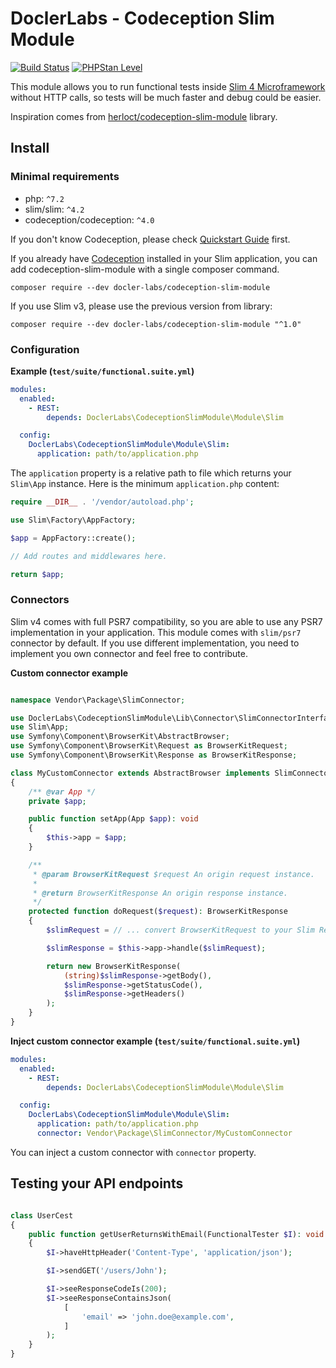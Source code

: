 # DoclerLabs - Codeception Slim Module

[![Build Status](https://img.shields.io/github/workflow/status/DoclerLabs/codeception-slim-module/CI?label=build&style=flat-square)](https://github.com/DoclerLabs/codeception-slim-module/actions?query=workflow%3ACI)
[![PHPStan Level](https://img.shields.io/badge/PHPStan-level%208-brightgreen.svg?style=flat-square)](https://img.shields.io/badge/PHPStan-level%208-brightgreen.svg)

This module allows you to run functional tests inside [Slim 4 Microframework](http://www.slimframework.com/docs/v4/) without HTTP calls,
so tests will be much faster and debug could be easier.

Inspiration comes from [herloct/codeception-slim-module](https://github.com/herloct/codeception-slim-module) library.

## Install

### Minimal requirements
- php: `^7.2`
- slim/slim: `^4.2`
- codeception/codeception: `^4.0`

If you don't know Codeception, please check [Quickstart Guide](https://codeception.com/quickstart) first.

If you already have [Codeception](https://github.com/Codeception/Codeception) installed in your Slim application,
you can add codeception-slim-module with a single composer command.

```shell
composer require --dev docler-labs/codeception-slim-module
```

If you use Slim v3, please use the previous version from library:

```shell
composer require --dev docler-labs/codeception-slim-module "^1.0"
```

### Configuration

**Example (`test/suite/functional.suite.yml`)**
```yaml
modules:
  enabled:
    - REST:
        depends: DoclerLabs\CodeceptionSlimModule\Module\Slim

  config:
    DoclerLabs\CodeceptionSlimModule\Module\Slim:
      application: path/to/application.php
```

The `application` property is a relative path to file which returns your `Slim\App` instance.
Here is the minimum `application.php` content:

```php
require __DIR__ . '/vendor/autoload.php';

use Slim\Factory\AppFactory;

$app = AppFactory::create();

// Add routes and middlewares here.

return $app;
```

### Connectors

Slim v4 comes with full PSR7 compatibility, so you are able to use any PSR7 implementation in your application.
This module comes with `slim/psr7` connector by default. If you use different implementation, you need to implement you own connector and feel free to contribute.

**Custom connector example**

```php

namespace Vendor\Package\SlimConnector;

use DoclerLabs\CodeceptionSlimModule\Lib\Connector\SlimConnectorInterface;
use Slim\App;
use Symfony\Component\BrowserKit\AbstractBrowser;
use Symfony\Component\BrowserKit\Request as BrowserKitRequest;
use Symfony\Component\BrowserKit\Response as BrowserKitResponse;

class MyCustomConnector extends AbstractBrowser implements SlimConnectorInterface
{
    /** @var App */
    private $app;

    public function setApp(App $app): void
    {
        $this->app = $app;
    }

    /**
     * @param BrowserKitRequest $request An origin request instance.
     *
     * @return BrowserKitResponse An origin response instance.
     */
    protected function doRequest($request): BrowserKitResponse
    {
        $slimRequest = // ... convert BrowserKitRequest to your Slim Request object.

        $slimResponse = $this->app->handle($slimRequest);

        return new BrowserKitResponse(
            (string)$slimResponse->getBody(),
            $slimResponse->getStatusCode(),
            $slimResponse->getHeaders()
        );
    }
}
```

**Inject custom connector example (`test/suite/functional.suite.yml`)**
```yaml
modules:
  enabled:
    - REST:
        depends: DoclerLabs\CodeceptionSlimModule\Module\Slim

  config:
    DoclerLabs\CodeceptionSlimModule\Module\Slim:
      application: path/to/application.php
      connector: Vendor\Package\SlimConnector/MyCustomConnector
```

You can inject a custom connector with `connector` property.

## Testing your API endpoints

```php

class UserCest
{
    public function getUserReturnsWithEmail(FunctionalTester $I): void
    {
        $I->haveHttpHeader('Content-Type', 'application/json');

        $I->sendGET('/users/John');

        $I->seeResponseCodeIs(200);
        $I->seeResponseContainsJson(
            [
                'email' => 'john.doe@example.com',
            ]
        );
    }
}
```
